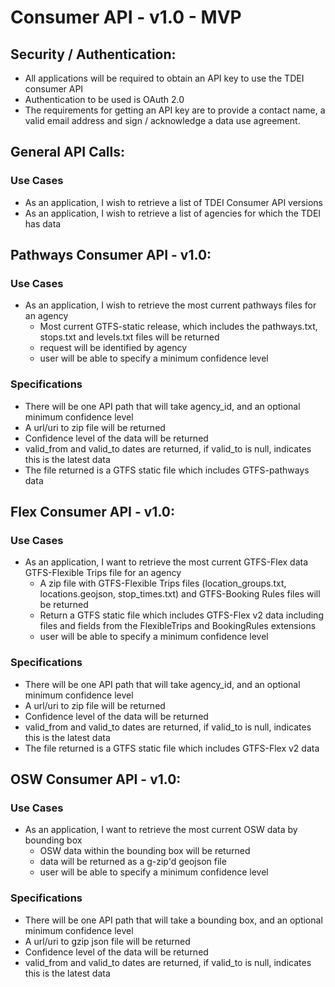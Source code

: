 # Consumer API - v1.0 - MVP 

## Security / Authentication:
- All applications will be required to obtain an API key to use the TDEI consumer API
- Authentication to be used is OAuth 2.0
- The requirements for getting an API key are to provide a contact name, a valid email address and sign / acknowledge a data use agreement. 

## General API Calls:
### Use Cases
- As an application, I wish to retrieve a list of TDEI Consumer API versions
- As an application, I wish to retrieve a list of agencies for which the TDEI has data

## Pathways Consumer API - v1.0:
### Use Cases
- As an application, I wish to retrieve the most current pathways files for an agency
  - Most current GTFS-static release, which includes the pathways.txt, stops.txt and levels.txt files will be returned
  - request will be identified by agency
  - user will be able to specify a minimum confidence level

### Specifications
- There will be one API path that will take agency_id, and an optional minimum confidence level
- A url/uri to zip file will be returned
- Confidence level of the data will be returned
- valid_from and valid_to dates are returned, if valid_to is null, indicates this is the latest data
- The file returned is a GTFS static file which includes GTFS-pathways data 

## Flex Consumer API - v1.0:
### Use Cases
- As an application, I want to retrieve the most current GTFS-Flex data  GTFS-Flexible Trips file for an agency
  - A zip file with GTFS-Flexible Trips files (location_groups.txt, locations.geojson, stop_times.txt) and GTFS-Booking Rules files will be returned
  - Return a GTFS static file which includes GTFS-Flex v2 data including files and fields from the FlexibleTrips and BookingRules extensions 
  - user will be able to specify a minimum confidence level

### Specifications
- There will be one API path that will take agency_id, and an optional minimum confidence level
- A url/uri to zip file will be returned
- Confidence level of the data will be returned
- valid_from and valid_to dates are returned, if valid_to is null, indicates this is the latest data
- The file returned is a GTFS static file which includes GTFS-Flex v2 data

## OSW Consumer API - v1.0:
### Use Cases
- As an application, I want to retrieve the most current OSW data by bounding box
  - OSW data within the bounding box will be returned
  - data will be returned as a g-zip'd geojson file
  - user will be able to specify a minimum confidence level

### Specifications
- There will be one API path that will take a bounding box, and an optional minimum confidence level
- A url/uri to gzip json file will be returned
- Confidence level of the data will be returned
- valid_from and valid_to dates are returned, if valid_to is null, indicates this is the latest data
